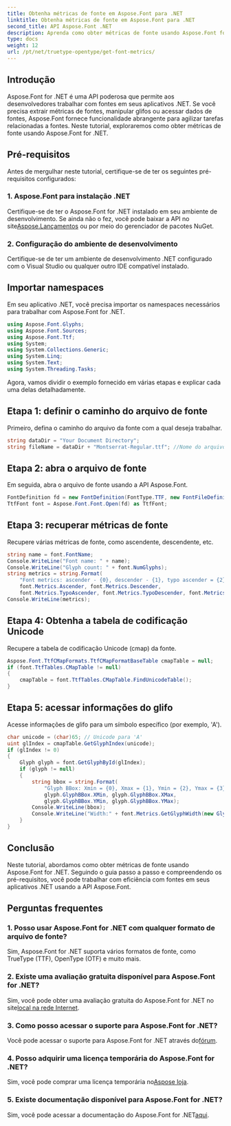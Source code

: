```yaml
---
title: Obtenha métricas de fonte em Aspose.Font para .NET
linktitle: Obtenha métricas de fonte em Aspose.Font para .NET
second_title: API Aspose.Font .NET
description: Aprenda como obter métricas de fonte usando Aspose.Font for .NET. Guia passo a passo com exemplos de código. Pré-requisitos e perguntas frequentes incluídas. #Aspose #Font
type: docs
weight: 12
url: /pt/net/truetype-opentype/get-font-metrics/
---
```

## Introdução
Aspose.Font for .NET é uma API poderosa que permite aos desenvolvedores trabalhar com fontes em seus aplicativos .NET. Se você precisa extrair métricas de fontes, manipular glifos ou acessar dados de fontes, Aspose.Font fornece funcionalidade abrangente para agilizar tarefas relacionadas a fontes. Neste tutorial, exploraremos como obter métricas de fonte usando Aspose.Font for .NET.
## Pré-requisitos
Antes de mergulhar neste tutorial, certifique-se de ter os seguintes pré-requisitos configurados:
### 1. Aspose.Font para instalação .NET
 Certifique-se de ter o Aspose.Font for .NET instalado em seu ambiente de desenvolvimento. Se ainda não o fez, você pode baixar a API no site[Aspose.Lançamentos](https://releases.aspose.com/font/net/) ou por meio do gerenciador de pacotes NuGet.
### 2. Configuração do ambiente de desenvolvimento
Certifique-se de ter um ambiente de desenvolvimento .NET configurado com o Visual Studio ou qualquer outro IDE compatível instalado.

## Importar namespaces
Em seu aplicativo .NET, você precisa importar os namespaces necessários para trabalhar com Aspose.Font for .NET.
```csharp
using Aspose.Font.Glyphs;
using Aspose.Font.Sources;
using Aspose.Font.Ttf;
using System;
using System.Collections.Generic;
using System.Linq;
using System.Text;
using System.Threading.Tasks;
```
Agora, vamos dividir o exemplo fornecido em várias etapas e explicar cada uma delas detalhadamente.
## Etapa 1: definir o caminho do arquivo de fonte
Primeiro, defina o caminho do arquivo da fonte com a qual deseja trabalhar.
```csharp
string dataDir = "Your Document Directory";
string fileName = dataDir + "Montserrat-Regular.ttf"; //Nome do arquivo da fonte com caminho completo
```
## Etapa 2: abra o arquivo de fonte
Em seguida, abra o arquivo de fonte usando a API Aspose.Font.
```csharp
FontDefinition fd = new FontDefinition(FontType.TTF, new FontFileDefinition("ttf", new FileSystemStreamSource(fileName)));
TtfFont font = Aspose.Font.Font.Open(fd) as TtfFont;
```
## Etapa 3: recuperar métricas de fonte
Recupere várias métricas de fonte, como ascendente, descendente, etc.
```csharp
string name = font.FontName;
Console.WriteLine("Font name: " + name);
Console.WriteLine("Glyph count: " + font.NumGlyphs);
string metrics = string.Format(
    "Font metrics: ascender - {0}, descender - {1}, typo ascender = {2}, typo descender = {3}, UnitsPerEm = {4}",
    font.Metrics.Ascender, font.Metrics.Descender,
    font.Metrics.TypoAscender, font.Metrics.TypoDescender, font.Metrics.UnitsPerEM);
Console.WriteLine(metrics);
```
## Etapa 4: Obtenha a tabela de codificação Unicode
Recupere a tabela de codificação Unicode (cmap) da fonte.
```csharp
Aspose.Font.TtfCMapFormats.TtfCMapFormatBaseTable cmapTable = null;
if (font.TtfTables.CMapTable != null)
{
    cmapTable = font.TtfTables.CMapTable.FindUnicodeTable();
}
```
## Etapa 5: acessar informações do glifo
Acesse informações de glifo para um símbolo específico (por exemplo, 'A').
```csharp
char unicode = (char)65; // Unicode para 'A'
uint glIndex = cmapTable.GetGlyphIndex(unicode);
if (glIndex != 0)
{
    Glyph glyph = font.GetGlyphById(glIndex);
    if (glyph != null)
    {
        string bbox = string.Format(
            "Glyph BBox: Xmin = {0}, Xmax = {1}, Ymin = {2}, Ymax = {3}",
            glyph.GlyphBBox.XMin, glyph.GlyphBBox.XMax,
            glyph.GlyphBBox.YMin, glyph.GlyphBBox.YMax);
        Console.WriteLine(bbox);
        Console.WriteLine("Width:" + font.Metrics.GetGlyphWidth(new GlyphUInt32Id(glIndex)));
    }
}
```
## Conclusão
Neste tutorial, abordamos como obter métricas de fonte usando Aspose.Font for .NET. Seguindo o guia passo a passo e compreendendo os pré-requisitos, você pode trabalhar com eficiência com fontes em seus aplicativos .NET usando a API Aspose.Font.
## Perguntas frequentes
### 1. Posso usar Aspose.Font for .NET com qualquer formato de arquivo de fonte?
Sim, Aspose.Font for .NET suporta vários formatos de fonte, como TrueType (TTF), OpenType (OTF) e muito mais.
### 2. Existe uma avaliação gratuita disponível para Aspose.Font for .NET?
 Sim, você pode obter uma avaliação gratuita do Aspose.Font for .NET no site[local na rede Internet](https://releases.aspose.com/).
### 3. Como posso acessar o suporte para Aspose.Font for .NET?
 Você pode acessar o suporte para Aspose.Font for .NET através do[fórum](https://forum.aspose.com/c/font/41).
### 4. Posso adquirir uma licença temporária do Aspose.Font for .NET?
 Sim, você pode comprar uma licença temporária no[Aspose loja](https://purchase.aspose.com/temporary-license/).
### 5. Existe documentação disponível para Aspose.Font for .NET?
 Sim, você pode acessar a documentação do Aspose.Font for .NET[aqui](https://reference.aspose.com/font/net/).